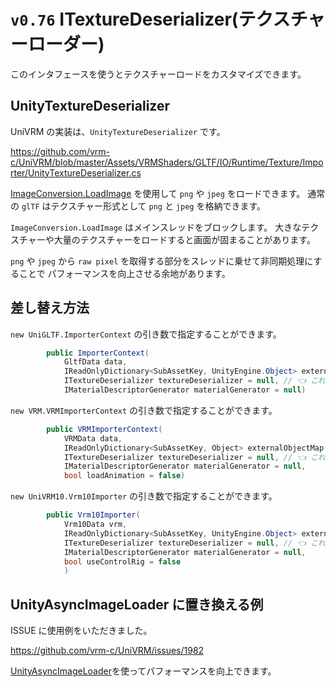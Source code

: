 # `v0.76` ITextureDeserializer(テクスチャーローダー)

このインタフェースを使うとテクスチャーロードをカスタマイズできます。

## UnityTextureDeserializer

UniVRM の実装は、`UnityTextureDeserializer` です。

<https://github.com/vrm-c/UniVRM/blob/master/Assets/VRMShaders/GLTF/IO/Runtime/Texture/Importer/UnityTextureDeserializer.cs>

[ImageConversion.LoadImage](https://docs.unity3d.com/ja/2020.3/ScriptReference/ImageConversion.LoadImage.html) を使用して `png` や `jpeg` をロードできます。
通常の `glTF` はテクスチャー形式として `png` と `jpeg` を格納できます。

`ImageConversion.LoadImage` はメインスレッドをブロックします。
大きなテクスチャーや大量のテクスチャーをロードすると画面が固まることがあります。

`png` や `jpeg` から `raw pixel` を取得する部分をスレッドに乗せて非同期処理にすることで
パフォーマンスを向上させる余地があります。

## 差し替え方法

`new UniGLTF.ImporterContext` の引き数で指定することができます。

```cs
        public ImporterContext(
            GltfData data,
            IReadOnlyDictionary<SubAssetKey, UnityEngine.Object> externalObjectMap = null,
            ITextureDeserializer textureDeserializer = null, // 👈 これ
            IMaterialDescriptorGenerator materialGenerator = null)
```

`new VRM.VRMImporterContext` の引き数で指定することができます。

```cs
        public VRMImporterContext(
            VRMData data,
            IReadOnlyDictionary<SubAssetKey, Object> externalObjectMap = null,
            ITextureDeserializer textureDeserializer = null, // 👈 これ
            IMaterialDescriptorGenerator materialGenerator = null,
            bool loadAnimation = false)
```

`new UniVRM10.Vrm10Importer` の引き数で指定することができます。

```cs
        public Vrm10Importer(
            Vrm10Data vrm,
            IReadOnlyDictionary<SubAssetKey, UnityEngine.Object> externalObjectMap = null,
            ITextureDeserializer textureDeserializer = null, // 👈 これ
            IMaterialDescriptorGenerator materialGenerator = null,
            bool useControlRig = false
            )
```

## UnityAsyncImageLoader に置き換える例

ISSUE に使用例をいただきました。

<https://github.com/vrm-c/UniVRM/issues/1982>

[UnityAsyncImageLoader](https://github.com/Looooong/UnityAsyncImageLoader)を使ってパフォーマンスを向上できます。
